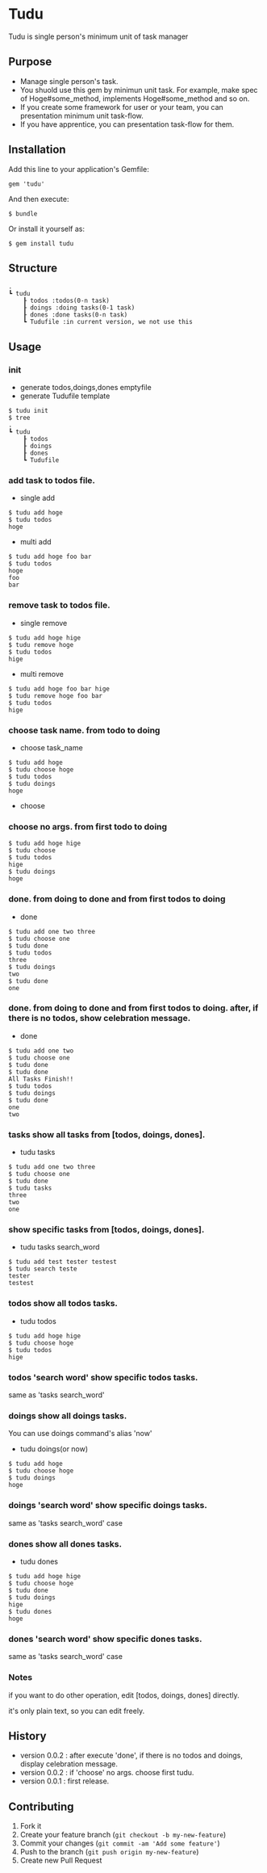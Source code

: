 # Tudu

Tudu is single person's minimum unit of task manager

## Purpose
* Manage single person's task.
* You shuold use this gem by minimun unit task. For example, make spec of Hoge#some_method, implements Hoge#some_method and so on.
* If you create some framework for user or your team, you can presentation minimum unit task-flow.
* If you have apprentice, you can presentation task-flow for them.

## Installation

Add this line to your application's Gemfile:

    gem 'tudu'

And then execute:

    $ bundle

Or install it yourself as:

    $ gem install tudu

## Structure
~~~
.
┗ tudu
    ┠ todos :todos(0-n task)
    ┠ doings :doing tasks(0-1 task)
    ┠ dones :done tasks(0-n task)
    ┗ Tudufile :in current version, we not use this
~~~

## Usage
### init
* generate todos,doings,dones emptyfile
* generate Tudufile template

~~~
$ tudu init
$ tree
.
┗ tudu
    ┠ todos
    ┠ doings
    ┠ dones
    ┗ Tudufile
~~~

### add task to todos file.
* single add

~~~
$ tudu add hoge
$ tudu todos
hoge
~~~

* multi add

~~~
$ tudu add hoge foo bar
$ tudu todos
hoge
foo
bar
~~~

### remove task to todos file.
* single remove

~~~
$ tudu add hoge hige
$ tudu remove hoge
$ tudu todos
hige
~~~

* multi remove

~~~
$ tudu add hoge foo bar hige
$ tudu remove hoge foo bar
$ tudu todos
hige
~~~

### choose task name. from todo to doing
* choose task_name

~~~
$ tudu add hoge
$ tudu choose hoge
$ tudu todos
$ tudu doings
hoge
~~~

* choose

### choose no args. from first todo to doing
~~~
$ tudu add hoge hige
$ tudu choose
$ tudu todos
hige
$ tudu doings
hoge
~~~

### done. from doing to done and from first todos to doing
* done

~~~
$ tudu add one two three
$ tudu choose one
$ tudu done
$ tudu todos
three
$ tudu doings
two
$ tudu done
one
~~~

### done. from doing to done and from first todos to doing. after, if there is no todos, show celebration message.
* done

~~~
$ tudu add one two
$ tudu choose one
$ tudu done
$ tudu done
All Tasks Finish!!
$ tudu todos
$ tudu doings
$ tudu done
one
two
~~~

### tasks show all tasks from [todos, doings, dones].
* tudu tasks

~~~
$ tudu add one two three
$ tudu choose one
$ tudu done
$ tudu tasks
three
two
one
~~~

### show specific tasks from [todos, doings, dones].
* tudu tasks search_word

~~~
$ tudu add test tester testest
$ tudu search teste
tester
testest
~~~

### todos show all todos tasks.
* tudu todos

~~~
$ tudu add hoge hige
$ tudu choose hoge
$ tudu todos
hige
~~~

### todos 'search word' show specific todos tasks.
same as 'tasks search_word'

### doings show all doings tasks.
You can use doings command's alias 'now'

* tudu doings(or now)

~~~
$ tudu add hoge
$ tudu choose hoge
$ tudu doings
hoge
~~~

### doings 'search word' show specific doings tasks.
same as 'tasks search_word' case

### dones show all dones tasks.
* tudu dones

~~~
$ tudu add hoge hige
$ tudu choose hoge
$ tudu done
$ tudu doings
hige
$ tudu dones
hoge
~~~

### dones 'search word' show specific dones tasks.
same as 'tasks search_word' case

### Notes
if you want to do other operation, edit [todos, doings, dones] directly.

it's only plain text, so you can edit freely.

## History
* version 0.0.2 : after execute 'done', if there is no todos and doings, display celebration message.
* version 0.0.2 : if 'choose' no args. choose first tudu.
* version 0.0.1 : first release.

## Contributing

1. Fork it
2. Create your feature branch (`git checkout -b my-new-feature`)
3. Commit your changes (`git commit -am 'Add some feature'`)
4. Push to the branch (`git push origin my-new-feature`)
5. Create new Pull Request
